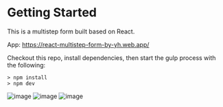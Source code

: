 # Getting Started
This is a multistep form built based on React.

App: https://react-multistep-form-by-yh.web.app/

Checkout this repo, install dependencies, then start the gulp process with the following:
```
> npm install
> npm dev
```

![image](https://github.com/johnnyhsu1106/react-multistep-form/assets/18588513/b5ff2a89-6aa8-41b6-85af-307d9c9b6a6d)
![image](https://github.com/johnnyhsu1106/react-multistep-form/assets/18588513/95a4549c-a1a2-4e4f-a762-03306f145ecc)
![image](https://github.com/johnnyhsu1106/react-multistep-form/assets/18588513/e2cf4784-61c1-4d87-a90d-6006de066625)

